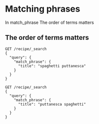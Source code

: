# Matching phrases

In match_phrase The order of terms matters

## The order of terms matters

```
GET /recipe/_search
{
  "query": {
    "match_phrase": {
      "title": "spaghetti puttanesca"
    }
  }
}
```

```
GET /recipe/_search
{
  "query": {
    "match_phrase": {
      "title": "puttanesca spaghetti"
    }
  }
}
```